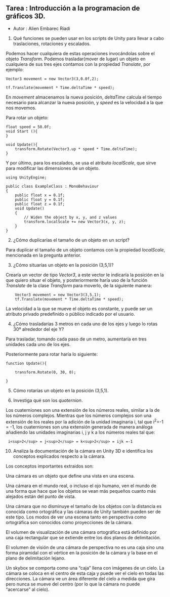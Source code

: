 ## Tarea : Introducción a la programacion de gráficos 3D.

* Autor : Alien Embarec Riadi

1.	Qué funciones se pueden usar en los scripts de Unity para llevar a cabo traslaciones, rotaciones y escalados. 

Podemos hacer cualquiera  de estas operaciones invocándolas sobre el objeto *Transform*. Podemos trasladar(mover  de lugar) un objeto  en cualquiera de sus tres ejes contamos con la propiedad *Translate*, por ejemplo:

	Vector3 movement = new Vector3(3,0.0f,2);

	tf.Translate(movement * Time.deltaTime * speed);

En *movement* almacenamos la nueva posición, *deltaTime* calcula el tiempo necesario para alcanzar la nueva posición, y *speed* es la velocidad a la que nos movemos.


Para rotar un objeto:

	float speed = 50.0f;
	void Start (){
	}

	void Update(){
		transform.Rotate(Vector3.up * speed * Time.deltaTime);
	}



Y por último, para los escalados, se usa el atributo *localScale*, que sirve para modificar las dimensiones de un objeto.

	using UnityEngine;

	public class ExampleClass : MonoBehaviour
	{
	    public float x = 0.1f;
	    public float y = 0.1f;
	    public float z = 0.1f;
	    void Update()
	    {
	        // Widen the object by x, y, and z values
	        transform.localScale += new Vector3(x, y, z);
	    }
	}


2.	¿Cómo duplicarías el tamaño de un objeto en un script?

Para duplicar el tamaño de un objeto contamos con la propiedad *localScale*, mencionada en la pregunta anterior.


3. ¿Cómo situarías un objeto en la posición (3,5,1)?

 Crearía un vector de tipo *Vector3*, a este vector le indicaría la posición en la que quiero situar el objeto, y posteriormente haría uso de la función *Translate* de la clase *Transform* para moverlo, de la siguiente manera:

		Vector3 movement = new Vector3(3,5,1); 
		tf.Translate(movement * Time.deltaTime * speed);

La velocidad a la que se mueve el objeto es constante, y puede ser un atributo privado predefinido o público indicado por el usuario.

4. ¿Cómo trasladarías 3 metros en cada uno de los ejes y luego lo rotas 30º alrededor del eje Y?

Para trasladar, tomando cada paso de un metro, aumentaría en tres unidades cada uno de los ejes.

Posteriormente para rotar haría lo siguiente:

	function Update(){
		
		transform.Rotate(0, 30, 0);
		
	}

5. Cómo rotarías un objeto en la posición (3,5,1).



9. Investiga qué son los *quaternion*.

Los cuaterniones son una extensión de los números reales, similar a la de los números complejos. Mientras que los números complejos son una extensión de los reales por la adición de la unidad imaginaria i, tal que  i<sup>2</sup>=-1 = -1, los cuaterniones son una extensión generada de manera análoga añadiendo las unidades imaginarias i, j y k a los números reales tal que:

	 i<sup>2</sup> = j<sup>2</sup> = k<sup>2</sup> = ijk =-1

10.	Analiza la documentación de la cámara en Unity 3D e identifica los conceptos explicados respecto a la cámara.

Los conceptos importantes extraidos son:

Una cámara es un objeto que define una vista en una escena.

Una cámara en el mundo real, o incluso el ojo humano, ven el mundo de una forma que hace que los objetos se vean más pequeños cuanto más alejados están del punto de vista.

Una cámara que no disminuye el tamaño de los objetos con la distancia es conocida como ortográfica y las cámaras de Unity también pueden ser de este tipo. Los modos de ver una escena tanto en perspectiva como ortográfica son conocidos como proyecciones de la cámara.

El volumen de visualización de una cámara ortográfica está definido por una caja rectangular que se extiende entre los dos planos de delimitación.

El volumen de visión de una cámara de perspectiva no es una caja sino una forma piramidal con el vértice en la posición de la cámara y la base en el plano de delimitación lejano.

Un skybox se comporta como una “caja” llena con imágenes de un cielo. La cámara se coloca en el centro de esta caja y puede ver el cielo en todas las direcciones. La cámara ve un área diferente del cielo a medida que gira pero nunca se mueve del centro (por lo que la cámara no puede “acercarse” al cielo).

